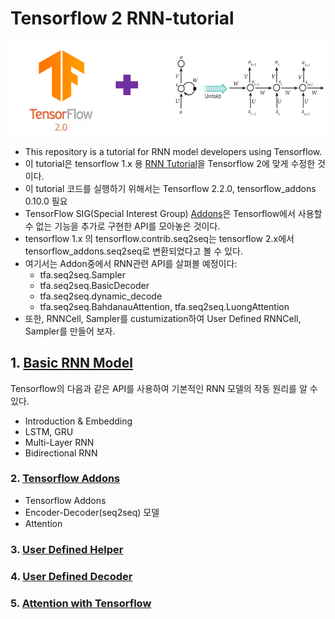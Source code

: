# Tensorflow 2 RNN-tutorial

<p align="center"><img width="700" src="TF2-RNN.png" />  </p>

- This repository is a tutorial for RNN model developers using Tensorflow.
- 이 tutorial은 tensorflow 1.x 용 [RNN Tutorial](https://github.com/hccho2/Tensorflow-RNN-Tutorial)을 Tensorflow 2에 맞게 수정한 것이다.
- 이 tutorial 코드를 실행하기 위해서는 Tensorflow 2.2.0, tensorflow_addons 0.10.0 필요
- TensorFlow SIG(Special Interest Group) [Addons](https://www.tensorflow.org/addons/overview?hl=ko)은 Tensorflow에서 사용할 수 없는 기능을 추가로 구현한 API를 모아놓은 것이다. 
- tensorflow 1.x 의 tensorflow.contrib.seq2seq는 tensorflow 2.x에서 tensorflow_addons.seq2seq로 변환되었다고 볼 수 있다.
- 여기서는 Addon중에서 RNN관련 API를 살펴볼 예정이다:
    * tfa.seq2seq.Sampler
    * tfa.seq2seq.BasicDecoder
    * tfa.seq2seq.dynamic_decode
    * tfa.seq2seq.BahdanauAttention, tfa.seq2seq.LuongAttention
- 또한, RNNCell, Sampler를 custumization하여 User Defined RNNCell, Sampler를 만들어 보자.


## 1. [Basic RNN Model](https://github.com/hccho2/Tensorflow-2-RNN-Tutorial/tree/master/0.%20Basic)
Tensorflow의 다음과 같은 API를 사용하여 기본적인 RNN 모델의 작동 원리를 알 수 있다.
- Introduction & Embedding
- LSTM, GRU
- Multi-Layer RNN
- Bidirectional RNN

### 2. [Tensorflow Addons](https://github.com/hccho2/Tensorflow-2-RNN-Tutorial/tree/master/1.%20Tensorflow-Addons) 
- Tensorflow Addons
- Encoder-Decoder(seq2seq) 모델
- Attention



### 3. [User Defined Helper](https://github.com/hccho2/Tensorflow-RNN-Tutorial/tree/master/2.%20User%20Defined%20Helper)

### 4. [User Defined Decoder](https://github.com/hccho2/Tensorflow-RNN-Tutorial/tree/master/3.%20User%20Defined%20Decoder)


### 5. [Attention with Tensorflow](https://github.com/hccho2/Tensorflow-RNN-Tutorial/tree/master/4.%20Attention%20with%20Tensorflow)
